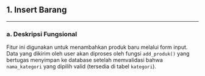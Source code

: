 
## 1. Insert Barang

---
### a. Deskripsi Fungsional
Fitur ini digunakan untuk menambahkan produk baru melalui form input. Data yang dikirim oleh user akan diproses oleh fungsi `add_produk()` yang bertugas menyimpan ke database setelah memvalidasi bahwa `nama_kategori` yang dipilih valid (tersedia di tabel `kategori`).
